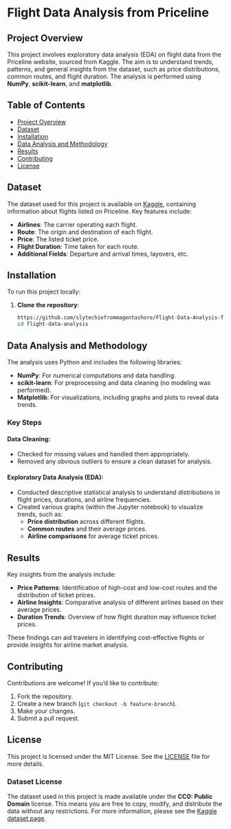 # Flight Data Analysis from Priceline

## Project Overview
This project involves exploratory data analysis (EDA) on flight data from the Priceline website, sourced from Kaggle. The aim is to understand trends, patterns, and general insights from the dataset, such as price distributions, common routes, and flight duration. The analysis is performed using **NumPy**, **scikit-learn**, and **matplotlib**.

## Table of Contents
- [Project Overview](#project-overview)
- [Dataset](#dataset)
- [Installation](#installation)
- [Data Analysis and Methodology](#data-analysis-and-methodology)
- [Results](#results)
- [Contributing](#contributing)
- [License](#license)

## Dataset
The dataset used for this project is available on [Kaggle](https://www.kaggle.com/datasets/joyshil0599/comprehensive-flight-data-from-priceline), containing information about flights listed on Priceline. Key features include:
- **Airlines**: The carrier operating each flight.
- **Route**: The origin and destination of each flight.
- **Price**: The listed ticket price.
- **Flight Duration**: Time taken for each route.
- **Additional Fields**: Departure and arrival times, layovers, etc.


## Installation
To run this project locally:

1. **Clone the repository**:
   ```bash
   https://github.com/slytechiefrommagentashore/Flight-Data-Analysis-from-Priceline
   cd flight-data-analysis
## Data Analysis and Methodology
The analysis uses Python and includes the following libraries:

- **NumPy**: For numerical computations and data handling.
- **scikit-learn**: For preprocessing and data cleaning (no modeling was performed).
- **Matplotlib**: For visualizations, including graphs and plots to reveal data trends.

### Key Steps
#### Data Cleaning:
- Checked for missing values and handled them appropriately.
- Removed any obvious outliers to ensure a clean dataset for analysis.

#### Exploratory Data Analysis (EDA):
- Conducted descriptive statistical analysis to understand distributions in flight prices, durations, and airline frequencies.
- Created various graphs (within the Jupyter notebook) to visualize trends, such as:
  - **Price distribution** across different flights.
  - **Common routes** and their average prices.
  - **Airline comparisons** for average ticket prices.

## Results
Key insights from the analysis include:

- **Price Patterns**: Identification of high-cost and low-cost routes and the distribution of ticket prices.
- **Airline Insights**: Comparative analysis of different airlines based on their average prices.
- **Duration Trends**: Overview of how flight duration may influence ticket prices.

These findings can aid travelers in identifying cost-effective flights or provide insights for airline market analysis.

## Contributing
Contributions are welcome! If you’d like to contribute:

1. Fork the repository.
2. Create a new branch (`git checkout -b feature-branch`).
3. Make your changes.
4. Submit a pull request.

## License
This project is licensed under the MIT License. See the [LICENSE](https://creativecommons.org/publicdomain/zero/1.0/) file for more details.

### Dataset License
The dataset used in this project is made available under the **CC0: Public Domain** license. This means you are free to copy, modify, and distribute the data without any restrictions. For more information, please see the [Kaggle dataset page](https://www.kaggle.com/datasets/joyshil0599/comprehensive-flight-data-from-priceline).

